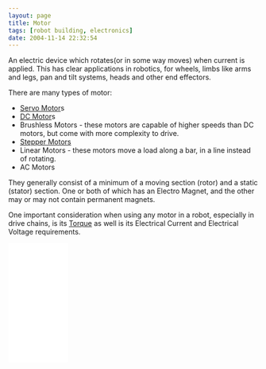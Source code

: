 ```yaml
---
layout: page
title: Motor
tags: [robot building, electronics]
date: 2004-11-14 22:32:54
---
```

An electric device which rotates(or in some way moves) when current is applied. This has clear applications in robotics, for wheels, limbs like arms and legs, pan and tilt systems, heads and other end effectors.

There are many types of motor:

- [Servo Motor](/wiki/servo_motor.html "A motor with built in positioning control - easily interfaced with digital systems")s
- [DC Motor](/wiki/dc_motor.html "DC Motor")s
- Brushless Motors - these motors are capable of higher speeds than DC motors, but come with more complexity to drive.
- [Stepper Motors](/wiki/stepper_motors.html "Stepper Motors")
- Linear Motors - these motors move a load along a bar, in a line instead of rotating.
- AC Motors

They generally consist of a minimum of a moving section (rotor) and a static (stator) section. One or both of which has an Electro Magnet, and the other may or may not contain permanent magnets.

One important consideration when using any motor in a robot, especially in drive chains, is its [Torque](/wiki/torque.html "Torque") as well is its Electrical Current and Electrical Voltage requirements.

<iframe style="width:120px;height:240px;" marginwidth="0" marginheight="0" scrolling="no" frameborder="0" src="//ws-eu.amazon-adsystem.com/widgets/q?ServiceVersion=20070822&OneJS=1&Operation=GetAdHtml&MarketPlace=GB&source=ss&ref=as_ss_li_til&ad_type=product_link&tracking_id=orionrobots-21&language=en_GB&marketplace=amazon&region=GB&placement=B07GGF4KLR&asins=B07GGF4KLR&linkId=3a5542f2c8fa94fd882ce4aadbd611cd&show_border=true&link_opens_in_new_window=true"></iframe>
